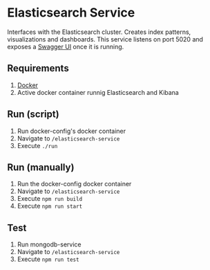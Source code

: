 # Elasticsearch Service
Interfaces with the Elasticsearch cluster. Creates index patterns, visualizations and dashboards. This service listens on port 5020 and exposes a [Swagger UI](http://localhost:5020/es/swagger/#/) once it is running.

## Requirements
1. [Docker](https://www.docker.com/)
2. Active docker container runnig Elasticsearch and Kibana

## Run (script)
1. Run docker-config's docker container
2. Navigate to `/elasticsearch-service`
3. Execute `./run`

## Run (manually)
1. Run the docker-config docker container
2. Navigate to `/elasticsearch-service`
3. Execute `npm run build`
4. Execute `npm run start`

## Test
1. Run mongodb-service
2. Navigate to `/elasticsearch-service`
3. Execute `npm run test`
